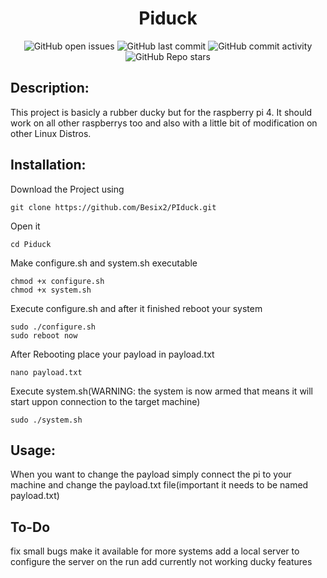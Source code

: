 <div align="center">
  <p align="center"><h1>Piduck</h1></p>
</div>


<div align="center">
  <img src="https://img.shields.io/github/issues/Besix2/PIduck" alt="GitHub open issues">
  <img src="https://img.shields.io/github/last-commit/Besix2/PIduck" alt="GitHub last commit">
  <img src="https://img.shields.io/github/commit-activity/m/Besix2/PIduck" alt="GitHub commit activity">
  <img src="https://img.shields.io/github/stars/Besix2/PIduck" alt="GitHub Repo stars">
</div>

## Description:
This project is basicly a rubber ducky but for the raspberry pi 4. It should work on all other raspberrys too and also with a little bit of modification on other Linux Distros.

## Installation:
Download the Project using
```
git clone https://github.com/Besix2/PIduck.git
```
Open it
```
cd Piduck
```
Make configure.sh and system.sh executable
```
chmod +x configure.sh
chmod +x system.sh
```
Execute configure.sh and after it finished reboot your system
```
sudo ./configure.sh
sudo reboot now
```
After Rebooting place your payload in payload.txt
```
nano payload.txt
```
Execute system.sh(WARNING: the system is now armed that means it will start uppon connection to the target machine)
```
sudo ./system.sh
```

## Usage:
When you want to change the payload simply connect the pi to your machine and change the payload.txt file(important it needs to be named payload.txt)

## To-Do
fix small bugs
make it available for more systems
add a local server to configure the server on the run
add currently not working ducky features

